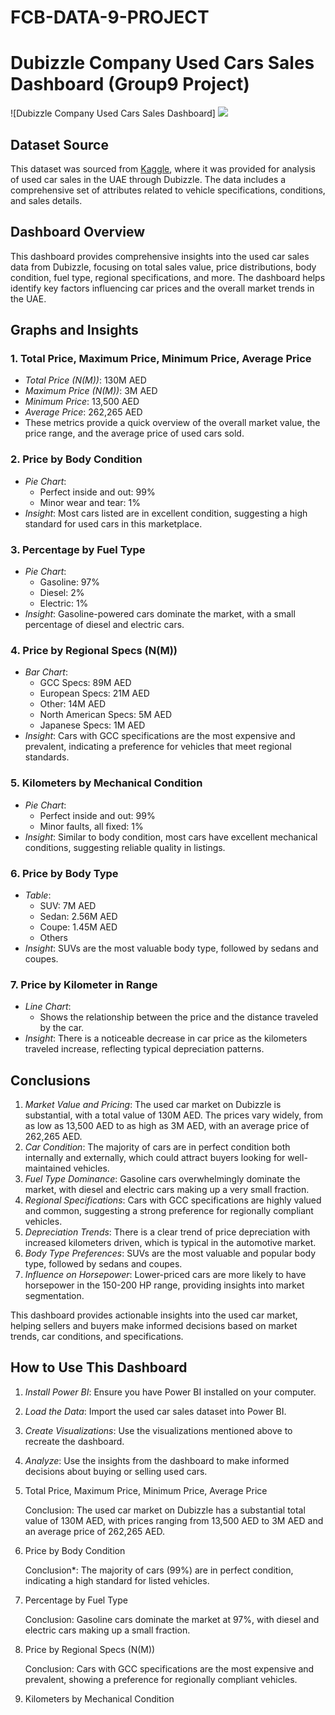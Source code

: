 # FCB-DATA-9-PROJECT

# Dubizzle Company Used Cars Sales Dashboard (Group9 Project)

![Dubizzle Company Used Cars Sales Dashboard] ![](GRP9-DASHBOARD)

## Dataset Source

This dataset was sourced from [Kaggle](https://www.kaggle.com), where it was provided for analysis of used car sales in the UAE through Dubizzle. The data includes a comprehensive set of attributes related to vehicle specifications, conditions, and sales details.

## Dashboard Overview

This dashboard provides comprehensive insights into the used car sales data from Dubizzle, focusing on total sales value, price distributions, body condition, fuel type, regional specifications, and more. The dashboard helps identify key factors influencing car prices and the overall market trends in the UAE.

## Graphs and Insights

### 1. Total Price, Maximum Price, Minimum Price, Average Price
- *Total Price (N(M))*: 130M AED
- *Maximum Price (N(M))*: 3M AED
- *Minimum Price*: 13,500 AED
- *Average Price*: 262,265 AED
- These metrics provide a quick overview of the overall market value, the price range, and the average price of used cars sold.

### 2. Price by Body Condition
- *Pie Chart*:
  - Perfect inside and out: 99%
  - Minor wear and tear: 1%
- *Insight*: Most cars listed are in excellent condition, suggesting a high standard for used cars in this marketplace.

### 3. Percentage by Fuel Type
- *Pie Chart*:
  - Gasoline: 97%
  - Diesel: 2%
  - Electric: 1%
- *Insight*: Gasoline-powered cars dominate the market, with a small percentage of diesel and electric cars.

### 4. Price by Regional Specs (N(M))
- *Bar Chart*:
  - GCC Specs: 89M AED
  - European Specs: 21M AED
  - Other: 14M AED
  - North American Specs: 5M AED
  - Japanese Specs: 1M AED
- *Insight*: Cars with GCC specifications are the most expensive and prevalent, indicating a preference for vehicles that meet regional standards.

### 5. Kilometers by Mechanical Condition
- *Pie Chart*:
  - Perfect inside and out: 99%
  - Minor faults, all fixed: 1%
- *Insight*: Similar to body condition, most cars have excellent mechanical conditions, suggesting reliable quality in listings.

### 6. Price by Body Type
- *Table*:
  - SUV: 7M AED
  - Sedan: 2.56M AED
  - Coupe: 1.45M AED
  - Others
- *Insight*: SUVs are the most valuable body type, followed by sedans and coupes.

### 7. Price by Kilometer in Range
- *Line Chart*:
  - Shows the relationship between the price and the distance traveled by the car.
- *Insight*: There is a noticeable decrease in car price as the kilometers traveled increase, reflecting typical depreciation patterns.


## Conclusions

1. *Market Value and Pricing*: The used car market on Dubizzle is substantial, with a total value of 130M AED. The prices vary widely, from as low as 13,500 AED to as high as 3M AED, with an average price of 262,265 AED.
2. *Car Condition*: The majority of cars are in perfect condition both internally and externally, which could attract buyers looking for well-maintained vehicles.
3. *Fuel Type Dominance*: Gasoline cars overwhelmingly dominate the market, with diesel and electric cars making up a very small fraction.
4. *Regional Specifications*: Cars with GCC specifications are highly valued and common, suggesting a strong preference for regionally compliant vehicles.
5. *Depreciation Trends*: There is a clear trend of price depreciation with increased kilometers driven, which is typical in the automotive market.
6. *Body Type Preferences*: SUVs are the most valuable and popular body type, followed by sedans and coupes.
7. *Influence on Horsepower*: Lower-priced cars are more likely to have horsepower in the 150-200 HP range, providing insights into market segmentation.

This dashboard provides actionable insights into the used car market, helping sellers and buyers make informed decisions based on market trends, car conditions, and specifications.

## How to Use This Dashboard

1. *Install Power BI*: Ensure you have Power BI installed on your computer.
2. *Load the Data*: Import the used car sales dataset into Power BI.
3. *Create Visualizations*: Use the visualizations mentioned above to recreate the dashboard.
4. *Analyze*: Use the insights from the dashboard to make informed decisions about buying or selling used cars.
   
1. Total Price, Maximum Price, Minimum Price, Average Price

   	Conclusion: The used car market on Dubizzle has a substantial total value of 130M AED, with prices ranging from 13,500 AED to 3M AED and an average price of 262,265 AED.


2. Price by Body Condition

   	Conclusion*: The majority of cars (99%) are in perfect condition, indicating a high standard for listed vehicles.


3. Percentage by Fuel Type

   	Conclusion: Gasoline cars dominate the market at 97%, with diesel and electric cars making up a small fraction.


4. Price by Regional Specs (N(M))

   	Conclusion: Cars with GCC specifications are the most expensive and prevalent, showing a preference for regionally compliant vehicles.


5. Kilometers by Mechanical Condition
